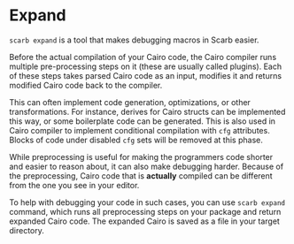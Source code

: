 # Expand

`scarb expand` is a tool that makes debugging macros in Scarb easier.

Before the actual compilation of your Cairo code, the Cairo compiler runs multiple pre-processing steps on it (these are
usually called plugins).
Each of these steps takes parsed Cairo code as an input, modifies it and returns modified Cairo code back to the
compiler.

This can often implement code generation, optimizations, or other transformations.
For instance, derives for Cairo structs can be implemented this way, or some boilerplate code can be generated.
This is also used in Cairo compiler to implement conditional compilation with `cfg` attributes.
Blocks of code under disabled `cfg` sets will be removed at this phase.

While preprocessing is useful for making the programmers code shorter and easier to reason about, it can also make
debugging harder.
Because of the preprocessing, Cairo code that is **actually** compiled can be different from the one you see in your
editor.

To help with debugging your code in such cases, you can use `scarb expand` command, which runs all preprocessing steps
on your package and return expanded Cairo code.
The expanded Cairo is saved as a file in your target directory.
